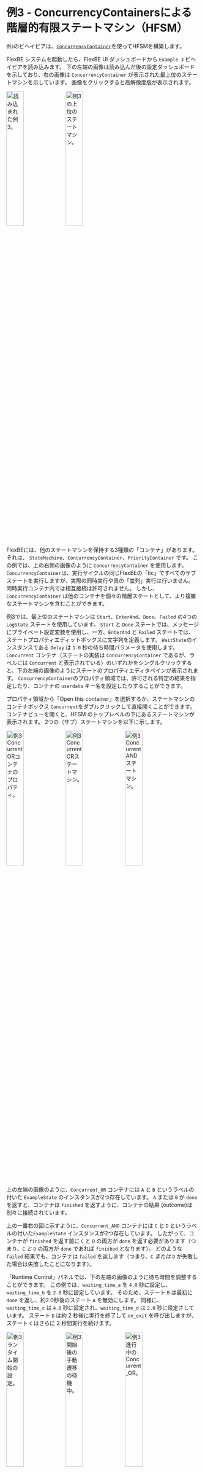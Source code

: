 # 例3 - ConcurrencyContainersによる階層的有限ステートマシン（HFSM）

`例3`のビヘイビアは、[`ConcurrencyContainer`](https://github.com/FlexBE/flexbe_behavior_engine/blob/ros2-devel/flexbe_core/flexbe_core/core/concurrency_container.py)を使ってHFSMを構築します。

FlexBE システムを起動したら、FlexBE UI ダッシュボードから `Example 3` ビヘイビアを読み込みます。
下の左端の画像は読み込んだ後の設定ダッシュボードを示しており、右の画像は `ConcurrencyContainer` が表示された最上位のステートマシンを示しています。
画像をクリックすると高解像度版が表示されます。

<p float="center">
  <img src="../img/example3_dashboard.png" alt="読み込まれた例3。" width="30%">
  <img src="../img/example3_top_level_sm.png" alt="例3の上位のステートマシン。" width="30%">
</p>

FlexBEには、他のステートマシンを保持する3種類の「コンテナ」があります。
それは、 `StateMachine`、`ConcurrencyContainer`、`PriorityContainer` です。
この例では、上の右側の画像のように `ConcurrencyContainer` を使用します。
`ConcurrencyContainer`は、実行サイクルの同じFlexBEの「tic」ですべてのサブステートを実行しますが、実際の同時実行や真の「並列」実行は行いません。 
同時実行コンテナ内では相互接続は許可されません。
しかし、`ConcurrencyContainer` は他のコンテナを個々の階層ステートとして、より複雑なステートマシンを含むことができます。

例3では、最上位のステートマシンは `Start`、`EnterAnd`、`Done`、`Failed` の4つの `LogState` ステートを使用しています。 
`Start` と `Done` ステートでは、メッセージにプライベート設定変数を使用し、一方、`EnterAnd` と `Failed` ステートでは、ステートプロパティエディットボックスに文字列を定義します。 
`WaitState`のインスタンスである `Delay` は `1.0` 秒の待ち時間パラメータを使用します。 
`Concurrent` コンテナ（ステートの実装は `ConcurrencyContainer` であるが、ラベルには `Concurrent` と表示されている）のいずれかをシングルクリックすると、下の左端の画像のようにステートのプロパティエディタペインが表示されます。 
`ConcurrencyContainer`のプロパティ領域では、許可される特定の結果を指定したり、コンテナの `userdata` キー名を設定したりすることができます。

プロパティ領域から「Open this container」を選択するか、ステートマシンのコンテナボックス `Concurrent`をダブルクリックして直接開くことができます。 コンテナビューを開くと、HFSM のトップレベルの下にあるステートマシンが表示されます。 
2つの（サブ）ステートマシンを以下に示します。

<p float="center">
  <img src="../img/example3_concurrent_or_property.png" alt="例3 Concurrent ORコンテナのプロパティ。" width="30%">
  <img src="../img/example3_concurrent_or.png" alt="例3 Concurrent ORステートマシン。" width="30%">
  <img src="../img/example3_concurrent_and.png" alt="例3 Concurrent ANDステートマシン。" width="30%">
</p>

上の左端の画像のように、`Concurrent_OR` コンテナには `A` と `B` というラベルの付いた `ExampleState` のインスタンスが2つ存在しています。
`A` または `B` が `done` を返すと、コンテナは `finished` を返すように、コンテナの結果 (outcome)は別々に接続されています。

上の一番右の図に示すように、`Concurrent_AND` コンテナには `C` と `D` というラベルの付いた`ExampleState` インスタンスが2つ存在しています。
したがって、コンテナが `finished` を返す前に `C` と `D` の両方が `done` を返す必要があります（つまり、`C` *と* `D` の両方が `done` であれば `finished` となります）。
どのような `failed` 結果でも、コンテナは `failed` を返します（つまり、`C` *または* `D` が失敗した場合は失敗したことになります）。

「Runtime Control」パネルでは、下の左端の画像のように待ち時間を調整することができます。 
この例では、`waiting_time_a` を `4.0` 秒に設定し、`waiting_time_b` を `2.0` 秒に設定しています。 
そのため、ステート `B` は最初に `done` を返し、約2.0秒後のステート `A` を無効にします。
同様に、`waiting_time_c` は `4.0` 秒に設定され、`waiting_time_d` は `2.0` 秒に設定さしています。
ステート `D` は約 2 秒後に実行を終了して `on_exit` を呼び出しますが、ステート `C` はさらに 2 秒間実行を続けます。

<p float="center">
  <img src="../img/example3_runtime.png" alt="例3 ランタイム開始の設定。" width="30%">
  <img src="../img/example3_start.png" alt="例3 開始後の手動遷移の待機中。" width="30%">
  <img src="../img/example3_or_progress.png" alt="例3 進行中のConcurrent_OR。" width="30%">
</p>

オンボード端末のログには、`execute`メソッドの`Logger.localinfo`が含まれており、同時実行コンテナ内の1つのステートが実行されるまで、交互に「同時実行」ticを表示します。 
そして、出力がどのように接続されているかによってビヘイビアが異なります。
下の左端の画像は `Concurrent_OR` コンテナの動作を示しており、右端の画像は `Concurrent_AND` コンテナの動作を示しています。この例では 4.0 秒と 2.0 秒の待ち時間が設定されています。

<p float="center">
  <img src="../img/example3_onboard_or.png" alt="例3 Concurrent_OR中のオンボード端末ログ。" width="45%">
  <img src="../img/example3_onboard_and.png" alt="例3 Concurrent_AND中のオンボード端末ログ。" width="45%">
</p>

> 注: FlexBE UI の現在のリリースバージョン（3.x.x）では、`Concurrent` コンテナ内の最初のステートのみが表示されます。
> これは、そのステートが最初に終了する問題を引き起こす可能性があります。 
> 開発バージョンでは、最もアクティブなステートが表示され、内部ステートが変化すると更新されます。 関連する待ち時間を変更し、`Concurrent_AND`コンテナのUIを比較することをお勧めします。

さまざまな自律性レベルでビヘイビアを実行してみてください。

さて、ビヘイビアステートマシンの実装コードをもう少し見てみましょう。
このビヘイビアは[`example_3_sm.py`](../flexbe_turtlesim_demo_flexbe_behaviors/flexbe_turtlesim_demo_flexbe_behaviors/example_3_sm.py)で定義されています。
すべてのコード（以下に列挙）はFlexBE UIステートマシンエディタによって生成され、ビヘイビアが最初に作成されたとき（そしてその後修正されたとき）にダッシュボード経由で保存されます。 
ファイル名とクラス名 `Example3SM` は、最初に作成されたときに割り当てられたビヘイビア名 `Example 3` から派生したものです。
ビヘイビアの実装クラスは[`Behavior`クラス](https://github.com/FlexBE/flexbe_behavior_engine/blob/ros2-devel/flexbe_core/flexbe_core/behavior.py)を継承しています。

> 注：これはソースバージョンへのリンクです。 編集や変更は`install`フォルダに保存されます。

操作可能な調整可能パラメータは `Behavior` クラスの `add_parameter` インスタンスメソッドを使用して定義され、初期化されます。
インスタンスで使用される全ての状態は、ROSノードのインスタンス参照で初期化されます。 これらの値は OCS UI から `TODO - FIX THIS`(todo_fix_this_link) メッセージで通知されます。 一方、プライベートな設定変数は `create` メソッドでローカルに定義され、OCS 側からは通知されません。

```python
class Example3SM(Behavior):
    """
    並行ビヘイビアの例の定義。

    これは、ライフサイクルの各関数をログに記録するカスタムexample_stateを使用したビヘイビアの簡単な例です。
    
    ここでは、ORとANDスタイルの両方の終了条件を持つ並行ビヘイビアを示します。
    
    """

    def __init__(self, node):
        super().__init__()
        self.name = 'Example Concurrent Behavior'

        # parameters of this behavior
        self.add_parameter('waiting_time_a', 4.0)
        self.add_parameter('waiting_time_b', 2.0)
        self.add_parameter('waiting_time_c', 4.0)
        self.add_parameter('waiting_time_d', 2.0)

        # references to used behaviors
        OperatableStateMachine.initialize_ros(node)
        ConcurrencyContainer.initialize_ros(node)
        PriorityContainer.initialize_ros(node)
        Logger.initialize(node)
        flexbe_turtlesim_demo_flexbe_states__ExampleState.initialize_ros(node)
        LogState.initialize_ros(node)
        WaitState.initialize_ros(node)
```


ステートマシンは `create` インスタンスメソッドを使用して定義・作成されます。
最初に各コンテナがインスタンス化され、それらのサブステートが追加されます。
次に、最上位のステートマシンがインスタンス化され、コンテナのステートマシンを含む内部の状態が追加されます。
ステートの定義には、遷移先と必要な自律性のレベルが含まれる（例えば、`Start` 状態の `done` 結果は `Concurrent_OR` に遷移し、`Low` 自律性が必要）。
状態によっては、パッケージ名が先頭に付加されているものがあります（例：`flexbe_turtlesim_demo_flexbe_states__ExampleState`）。

x座標とy座標のコメント行（例：`# x: 500 y:78`）は、UIステートマシンエディタでステートの位置や遷移アークの座標を記録するために使用されます。 したがって、このファイルは実行可能なPythonスクリプトとUIグラフィックスのソースの両方の役割を果たします。


```python
    def create(self):
        start_msg = "Demo started!"
        done_msg = "Demo finished!"
        # x:920 y:78, x:909 y:171
        _state_machine = OperatableStateMachine(outcomes=['finished', 'failed'])

        # Additional creation code can be added inside the following tags
        # [MANUAL_CREATE]

        # [/MANUAL_CREATE]
        # x:500 y:78, x:482 y:226, x:230 y:365, x:475 y:287, x:430 y:365
        _sm_container_and_0 = ConcurrencyContainer(outcomes=['finished', 'failed'], conditions=[
                                        ('finished', [('C', 'done'), ('D', 'done')]),
                                        ('failed', [('C', 'failed')]),
                                        ('failed', [('D', 'failed')])
                                        ])

        with _sm_container_and_0:
            # x:108 y:72
            OperatableStateMachine.add('C',
                                        flexbe_turtlesim_demo_flexbe_states__ExampleState(target_time=self.waiting_time_c),
                                        transitions={'done': 'finished', 'failed': 'failed'},
                                        autonomy={'done': Autonomy.Off, 'failed': Autonomy.Off})

            # x:110 y:173
            OperatableStateMachine.add('D',
                                        flexbe_turtlesim_demo_flexbe_states__ExampleState(target_time=self.waiting_time_d),
                                        transitions={'done': 'finished', 'failed': 'failed'},
                                        autonomy={'done': Autonomy.Off, 'failed': Autonomy.Off})


        # x:478 y:55, x:469 y:111, x:455 y:259, x:462 y:183, x:448 y:317, x:444 y:365
        _sm_concurrent_or_1 = ConcurrencyContainer(outcomes=['finished', 'failed'], conditions=[
                                        ('finished', [('A', 'done')]),
                                        ('finished', [('B', 'done')]),
                                        ('failed', [('A', 'failed')]),
                                        ('failed', [('B', 'failed')])
                                        ])

        with _sm_concurrent_or_1:
            # x:30 y:40
            OperatableStateMachine.add('A',
                                        flexbe_turtlesim_demo_flexbe_states__ExampleState(target_time=self.waiting_time_a),
                                        transitions={'done': 'finished', 'failed': 'failed'},
                                        autonomy={'done': Autonomy.Off, 'failed': Autonomy.Off})

            # x:30 y:168
            OperatableStateMachine.add('B',
                                        flexbe_turtlesim_demo_flexbe_states__ExampleState(target_time=self.waiting_time_b),
                                        transitions={'done': 'finished', 'failed': 'failed'},
                                        autonomy={'done': Autonomy.Off, 'failed': Autonomy.Off})


        with _state_machine:
            # x:52 y:78
            OperatableStateMachine.add('Start',
                                        LogState(text=start_msg, severity=Logger.REPORT_HINT),
                                        transitions={'done': 'Concurrent_OR'},
                                        autonomy={'done': Autonomy.Low})

            # x:565 y:166
            OperatableStateMachine.add('Container_AND',
                                        _sm_container_and_0,
                                        transitions={'finished': 'Done', 'failed': 'Failed'},
                                        autonomy={'finished': Autonomy.Inherit, 'failed': Autonomy.Inherit})

            # x:273 y:106
            OperatableStateMachine.add('Delay',
                                        WaitState(wait_time=1.0),
                                        transitions={'done': 'EnterAnd'},
                                        autonomy={'done': Autonomy.Off})

            # x:740 y:72
            OperatableStateMachine.add('Done',
                                        LogState(text=done_msg, severity=Logger.REPORT_HINT),
                                        transitions={'done': 'finished'},
                                        autonomy={'done': Autonomy.High})

            # x:424 y:107
            OperatableStateMachine.add('EnterAnd',
                                        LogState(text="Enter the AND Concurrent state ...", severity=Logger.REPORT_HINT),
                                        transitions={'done': 'Container_AND'},
                                        autonomy={'done': Autonomy.Off})

            # x:750 y:301
            OperatableStateMachine.add('Failed',
                                        LogState(text="Failure encountered", severity=Logger.REPORT_ERROR),
                                        transitions={'done': 'failed'},
                                        autonomy={'done': Autonomy.High})

            # x:128 y:201
            OperatableStateMachine.add('Concurrent_OR',
                                        _sm_concurrent_or_1,
                                        transitions={'finished': 'Delay', 'failed': 'Failed'},
                                        autonomy={'finished': Autonomy.Inherit, 'failed': Autonomy.Inherit})

        return _state_machine
```

`例3`で実験した後、[例4](../docs/example4.md)に進んで、この`例3`のビヘイビア全体を、`StateMachine`コンテナを使ったサブビヘイビアとして含む、2番目の階層型有限ステートマシン(HFSM)を見てください。